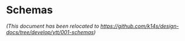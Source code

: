 # Schemas

_(This document has been relocated to https://github.com/k14s/design-docs/tree/develop/ytt/001-schemas)_
